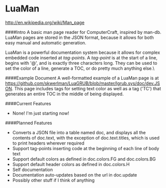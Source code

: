 LuaMan
======

http://en.wikipedia.org/wiki/Man_page

####Intro
A basic man page reader for ComputerCraft, inspired by man-db.
LuaMan pages are stored in the JSON format, because it allows for both easy manual and automatic generation.

LuaMan is a powerful documentation system because it allows for complex embedded code inserted at _tag-points_.
A _tag-point_ is at the start of a line, begins with '@', and is exactly three characters long. They can be used to set the color of a line, generate a TOC, or do pretty much anything else.\

####Example Document
A well-formatted example of a LuaMan page is at https://github.com/skwerlman/LuaGRUB/blob/master/lgrub.sys/doc/dev.JSON.
This page includes tags for setting text color as well as a tag ('TC') that generates an entire TOC in the middle of being displayed.

####Current Features
- None! I'm just starting now!

####Planned Features
- Converts a JSON file into a table named doc, and displays all the contents of doc.text, with the exception of doc.text.titles, which is used to print headers wherever required
- Support tag-points inserting code at the beginning of each line of body text
- Support default colors as defined in doc.colors.FG and doc.colors.BG
- Support default header colors as defined in doc.colors.H
- Self documentation
- Documentation auto-updates based on the url in doc.update
- Possibly other stuff if I think of anything

